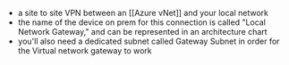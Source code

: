 - a site to site VPN between an [[Azure vNet]] and your local network
- the name of the device on prem for this connection is called "Local Network Gateway," and can be represented in an architecture chart
- you'll also need a dedicated subnet called Gateway Subnet in order for the Virtual network gateway to work